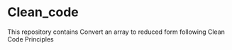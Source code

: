 # Clean_code
This repository contains Convert an array to reduced form following Clean Code Principles
